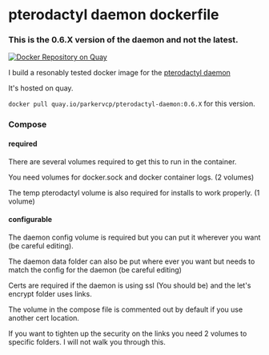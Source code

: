 # pterodactyl daemon dockerfile

### This is the 0.6.X version of the daemon and not the latest.

[![Docker Repository on Quay](https://quay.io/repository/parkervcp/pterodactyl-daemon/status "Docker Repository on Quay")](https://quay.io/repository/parkervcp/pterodactyl-daemon)

I build a resonably tested docker image for the [pterodactyl daemon](https://github.com/pterodactyl/daemon)

It's hosted on quay.

`docker pull quay.io/parkervcp/pterodactyl-daemon:0.6.X` for this version.


###  Compose
#### required
There are several volumes required to get this to run in the container.

You need volumes for docker.sock and docker container logs. (2 volumes)

The temp pterodactyl volume is also required for installs to work properly. (1 volume)

#### configurable
The daemon config volume is required but you can put it wherever you want (be careful editing).

The daemon data folder can also be put where ever you want but needs to match the config for the daemon (be careful editing)

Certs are required if the daemon is using ssl (You should be) and the let's encrypt folder uses links.

The volume in the compose file is commented out by default if you use another cert location.

If you want to tighten up the security on the links you need 2 volumes to specific folders. I will not walk you through this.